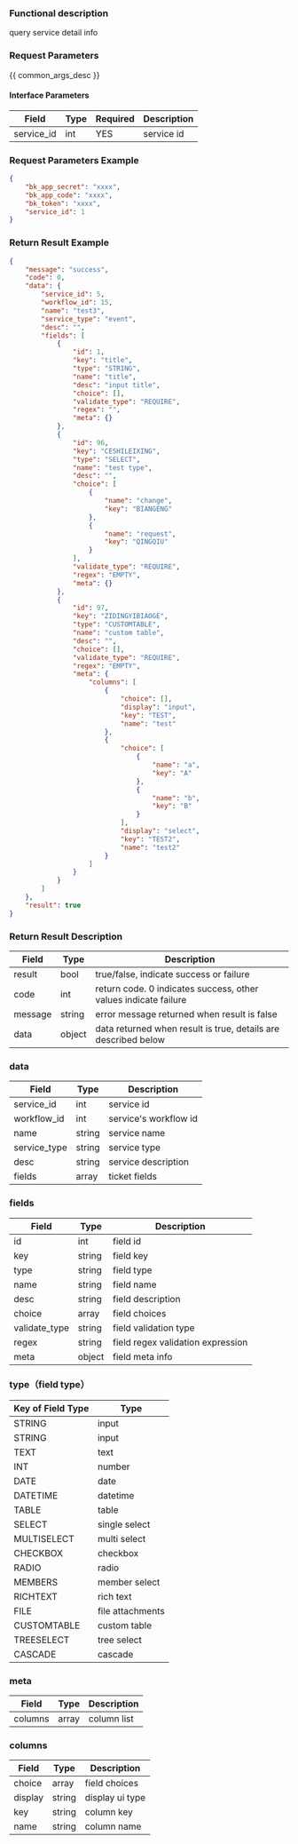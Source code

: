 ### Functional description

query service detail info

### Request Parameters

{{ common_args_desc }}

#### Interface Parameters

| Field         | Type  | Required  | Description   |
| ---------- | --- | --- | ---- |
| service_id | int | YES   | service id |

### Request Parameters Example

```json
{  
    "bk_app_secret": "xxxx", 
    "bk_app_code": "xxxx", 
    "bk_token": "xxxx", 
    "service_id": 1
}  
```

### Return Result Example

```json
{
    "message": "success",
    "code": 0,
    "data": {
        "service_id": 5,
        "workflow_id": 15,
        "name": "test3",
        "service_type": "event",
        "desc": "",
        "fields": [
            {
                "id": 1,
                "key": "title",
                "type": "STRING",
                "name": "title",
                "desc": "input title",
                "choice": [],
                "validate_type": "REQUIRE",
                "regex": "",
                "meta": {}
            },
            {
                "id": 96,
                "key": "CESHILEIXING",
                "type": "SELECT",
                "name": "test type",
                "desc": "",
                "choice": [
                    {
                        "name": "change",
                        "key": "BIANGENG"
                    },
                    {
                        "name": "request",
                        "key": "QINGQIU"
                    }
                ],
                "validate_type": "REQUIRE",
                "regex": "EMPTY",
                "meta": {}
            },
            {
                "id": 97,
                "key": "ZIDINGYIBIAOGE",
                "type": "CUSTOMTABLE",
                "name": "custom table",
                "desc": "",
                "choice": [],
                "validate_type": "REQUIRE",
                "regex": "EMPTY",
                "meta": {
                    "columns": [
                        {
                            "choice": [],
                            "display": "input",
                            "key": "TEST",
                            "name": "test"
                        },
                        {
                            "choice": [
                                {
                                    "name": "a",
                                    "key": "A"
                                },
                                {
                                    "name": "b",
                                    "key": "B"
                                }
                            ],
                            "display": "select",
                            "key": "TEST2",
                            "name": "test2"
                        }
                    ]
                }
            }
        ]
    },
    "result": true
}
```

### Return Result Description

| Field      | Type        | Description                                          |
| ------- | --------- | ------------------------------------------- |
| result  | bool      | true/false, indicate success or failure                       |
| code    | int       | return code. 0 indicates success, other values indicate failure                           |
| message | string    | error message returned when result is false                                        |
| data    | object    | data returned when result is true, details are described below |

### data

| Field           | Type     | Description   |
| ------------ | ------ | ---- |
| service_id   | int    | service id |
| workflow_id  | int    | service's workflow id |
| name         | string | service name |
| service_type | string | service type |
| desc         | string | service description |
| fields       | array  | ticket fields |

### fields

| Field            | Type     | Description      |
| ------------- | ------ | ------- |
| id            | int    | field id    |
| key           | string | field key  |
| type          | string | field type    |
| name          | string | field name    |
| desc          | string | field description    |
| choice        | array  | field choices      |
| validate_type | string | field validation type    |
| regex         | string | field regex validation expression  |
| meta          | object   | field meta info |

### type（field type）

| Key of Field Type            | Type     |
| ------------- | ------ |
| STRING            | input    |
| STRING  |  input|
| TEXT  |  text|
| INT  |  number|
| DATE  |  date|
| DATETIME  |  datetime|
| TABLE  |  table|
| SELECT  |  single select|
| MULTISELECT  |  multi select|
| CHECKBOX  |  checkbox|
| RADIO  |  radio|
| MEMBERS  |  member select|
| RICHTEXT  |  rich text|
| FILE  |  file attachments|
| CUSTOMTABLE  |  custom table|
| TREESELECT  |  tree select|
| CASCADE  |  cascade|

### meta

| Field      | Type    | Description  |
| ------- | ----- | --- |
| columns | array | column list   |

### columns

| Field      | Type     | Description   |
| ------- | ------ | ---- |
| choice  | array  | field choices   |
| display | string | display ui type |
| key     | string | column key |
| name    | string | column name   |
